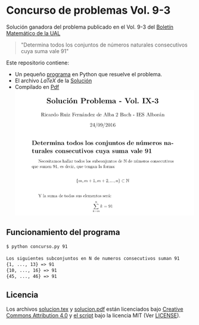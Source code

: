 # Concurso de problemas Vol. 9-3

Solución ganadora del problema publicado en el Vol. 9-3 del [Boletín Matemático de la UAL]("http://boletinmatematico.ual.es/Boletin_de_la_Titulacion_de_Matematicas_de_la_UAL/Bienvenida.html")
> "Determina todos los conjuntos de números naturales consecutivos cuya suma vale 91"

Este repositorio contiene:

* Un pequeño [programa](concurso.py) en Python que resuelve el problema.
* El archivo *LaTeX* de la [Solución](solucion.tex)
* Compilado en [Pdf](solucion.pdf)
        [![Solucion.pdf](preview.png)](solucion.pdf)

## Funcionamiento del programa


```shell
$ python concurso.py 91

Los siguientes subconjuntos en N de numeros consecutivos suman 91
{1, ..., 13} => 91
{10, ..., 16} => 91
{45, ..., 46} => 91

```
## Licencia

Los archivos [solucion.tex](solucion.tex) y [solucion.pdf](solucion.pdf) están
licenciados bajo [Creative Commons Attribution
4.0](http://creativecommons.org/licenses/by/4.0/) y [el script](concurso.py)
bajo la licencia MIT (Ver [LICENSE](LICENSE)).
